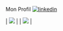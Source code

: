 Mon Profil
[![linkedin](https://img.shields.io/badge/linkedin--lightgrey?style=social&logo=linkedin)](https://www.linkedin.com/in/philippartstephane/)



| ![](https://github-readme-stats.vercel.app/api/top-langs/?username=abdellah098-s&theme=radical&hide_langs_below=8&count_private=true)     |  | ![](https://github-readme-stats.vercel.app/api?username=abdellah098-s&show_icons=true&theme=radical&count_private=true) |

